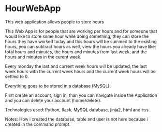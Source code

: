 # HourWebApp
This web application allows people to store hours


This Web App is for people that are working per hours and for someone that would like to store some hour while doing something, they can store the hours they have worked today 
and this hours will be summed  to the existing hours, you can subtract hours as well, view the hours you already have like: total hours and minutes, 
the hours and minutes from last week, and the hours and minutes in the curent week.

Every monday the last and current week hours will be updated, the last week hours with the current week hours and the current week hours will be settled 
to 0.

Everything goes to be stored in a database (MySQL).

First create an account, sign in, than you can navigate inside the Application and you can delete your account (home/delete).

Technologies used: Python, flask, MySQL database, jinja2, html and css.

Notes: How i created the database, table and user is not here because i created in the command prompt.
